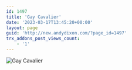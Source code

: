 ```yaml
---
id: 1497
title: 'Gay Cavalier'
date: '2023-03-17T13:45:20+00:00'
layout: page
guid: 'http://new.andydixon.com/?page_id=1497'
trx_addons_post_views_count:
    - '1'
---
```


![Gay Cavalier](https://i0.wp.com/assets.g8x2.ldn.idrivee2-23.com/posters/Gay%20Cavalier%2001.jpg?w=1200&ssl=1 "Gay Cavalier")